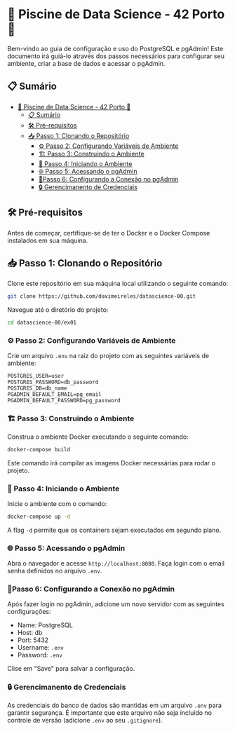 # 🌊 Piscine de Data Science - 42 Porto 🐬

Bem-vindo ao guia de configuração e uso do PostgreSQL e pgAdmin! Este documento irá guiá-lo através dos passos necessários para configurar seu ambiente, criar a base de dados e acessar o pgAdmin.

## 📋 Sumário

- [🌊 Piscine de Data Science - 42 Porto 🐬](#-piscine-de-data-science---42-porto-)
  - [📋 Sumário](#-sumário)
  - [🛠️ Pré-requisitos](#️-pré-requisitos)
  - [📥 Passo 1: Clonando o Repositório](#-passo-1-clonando-o-repositório)
    - [⚙️ Passo 2: Configurando Variáveis de Ambiente](#️-passo-2-configurando-variáveis-de-ambiente)
    - [🏗️ Passo 3: Construindo o Ambiente](#️-passo-3-construindo-o-ambiente)
    - [🚀 Passo 4: Iniciando o Ambiente](#-passo-4-iniciando-o-ambiente)
    - [🌐 Passo 5: Acessando o pgAdmin](#-passo-5-acessando-o-pgadmin)
    - [🔌Passo 6: Configurando a Conexão no pgAdmin](#passo-6-configurando-a-conexão-no-pgadmin)
    - [🔒 Gerencimanento de Credenciais](#-gerencimanento-de-credenciais)

## 🛠️ Pré-requisitos

Antes de começar, certifique-se de ter o Docker e o Docker Compose instalados em sua máquina.

## 📥 Passo 1: Clonando o Repositório

Clone este repositório em sua máquina local utilizando o seguinte comando:

```bash
git clone https://github.com/davimeireles/datascience-00.git
```

Navegue até o diretório do projeto:

```bash
cd datascience-00/ex01
```

### ⚙️ Passo 2: Configurando Variáveis de Ambiente

Crie um arquivo `.env` na raiz do projeto com as seguintes variáveis de ambiente:

```
POSTGRES_USER=user
POSTGRES_PASSWORD=db_password
POSTGRES_DB=db_name
PGADMIN_DEFAULT_EMAIL=pg_email
PGADMIN_DEFAULT_PASSWORD=pg_password
```

### 🏗️ Passo 3: Construindo o Ambiente

Construa o ambiente Docker executando o seguinte comando:

```bash
docker-compose build
```

Este comando irá compilar as imagens Docker necessárias para rodar o projeto.

### 🚀 Passo 4: Iniciando o Ambiente

Inicie o ambiente com o comando:

```bash
docker-compose up -d
```

A flag `-d` permite que os containers sejam executados em segundo plano.

### 🌐 Passo 5: Acessando o pgAdmin

Abra o navegador e acesse `http://localhost:8080`. Faça login com o email senha definidos no arquivo `.env`.

### 🔌Passo 6: Configurando a Conexão no pgAdmin

Após fazer login no pgAdmin, adicione um novo servidor com as seguintes configurações:

- Name: PostgreSQL
- Host: db
- Port: 5432
- Username: `.env`
- Password: `.env`

Clise em "Save" para salvar a configuração.

### 🔒 Gerencimanento de Credenciais

As credenciais do banco de dados são mantidas em um arquivo `.env` para garantir segurança. É importante que este arquivo não seja incluído no controle de versão (adicione `.env` ao seu `.gitignore`).